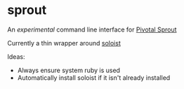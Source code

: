 # sprout

An _experimental_ command line interface for [Pivotal Sprout](https://github.com/pivotal-sprout)

Currently a thin wrapper around [soloist](https://github.com/mkocher/soloist)

Ideas:

* Always ensure system ruby is used
* Automatically install soloist if it isn't already installed
